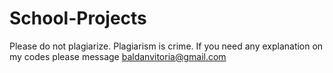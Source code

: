 # School-Projects

Please do not plagiarize. Plagiarism is crime. If you need any explanation on my codes please message baldanvitoria@gmail.com

